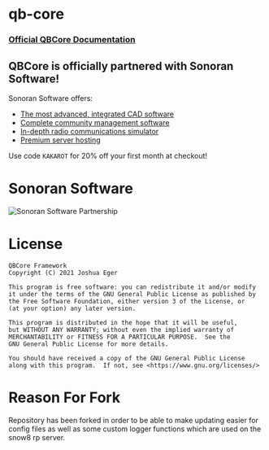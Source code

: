 # qb-core

### [Official QBCore Documentation](https://qbcore-framework.github.io/qb-docs/)

## QBCore is officially partnered with Sonoran Software!

Sonoran Software offers:

- [The most advanced, integrated CAD software](https://sonorancad.com/kakarot)
- [Complete community management software](https://sonorancms.com/kakarot)
- [In-depth radio communications simulator](https://sonoranradio.com/kakarot)
- [Premium server hosting](https://sonoranservers.com/kakarot)

Use code `KAKAROT` for 20% off your first month at checkout!

# Sonoran Software

![Sonoran Software Partnership](https://sonoransoftware.com/assets/images/promotional/partners/qb_banner_coupon.png)

# License

    QBCore Framework
    Copyright (C) 2021 Joshua Eger

    This program is free software: you can redistribute it and/or modify
    it under the terms of the GNU General Public License as published by
    the Free Software Foundation, either version 3 of the License, or
    (at your option) any later version.

    This program is distributed in the hope that it will be useful,
    but WITHOUT ANY WARRANTY; without even the implied warranty of
    MERCHANTABILITY or FITNESS FOR A PARTICULAR PURPOSE.  See the
    GNU General Public License for more details.

    You should have received a copy of the GNU General Public License
    along with this program.  If not, see <https://www.gnu.org/licenses/>

# Reason For Fork

Repository has been forked in order to be able to make updating easier for config files as well as some custom logger functions which are used on the snow8 rp server.
